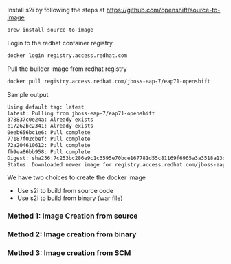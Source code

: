 

Install s2i by following the steps at https://github.com/openshift/source-to-image 

```sh
brew install source-to-image
```

Login to the redhat container registry

```sh
docker login registry.access.redhat.com
```

Pull the builder image from redhat registry 

```sh
docker pull registry.access.redhat.com/jboss-eap-7/eap71-openshift
```
Sample output

```sh
Using default tag: latest
latest: Pulling from jboss-eap-7/eap71-openshift
378837c0e24a: Already exists
e17262bc2341: Already exists
0eeb656bc1e6: Pull complete
77187f02cbef: Pull complete
72a204610612: Pull complete
fb9ea86bb958: Pull complete
Digest: sha256:7c253bc286e9c1c3595e70bce167781d55c81169f6965a3a3518a13d90d3eb07
Status: Downloaded newer image for registry.access.redhat.com/jboss-eap-7/eap71-openshift:latest
```

We have two choices to create the docker image

*   Use s2i to build from source code
*   Use s2i to build from binary (war file)

### Method 1: Image Creation from source 
### Method 2: Image creation from binary
### Method 3: Image creation from SCM
  